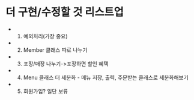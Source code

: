 # 더 구현/수정할 것 리스트업
- 1. 예외처리(가장 중요)
- 2. Member 클래스 따로 나누기
- 3. 포장/매장 나누기->포장하면 할인 혜택
- 4. Menu 클래스 더 세분화 - 메뉴 저장, 출력, 주문받는 클래스로 세분화해보기
- 5. 회원가입? 일단 보류
